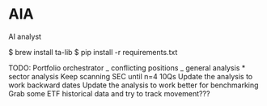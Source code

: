 # AIA

AI analyst

$ brew install ta-lib
$ pip install -r requirements.txt

TODO:
Portfolio orchestrator
_ conflicting positions
_ general analysis \* sector analysis
Keep scanning SEC until n=4 10Qs
Update the analysis to work backward dates
Update the analysis to work better for benchmarking
Grab some ETF historical data and try to track movement???
